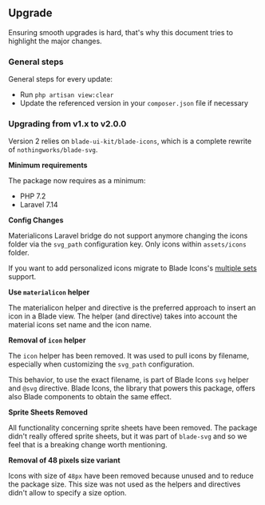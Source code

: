 
## Upgrade

Ensuring smooth upgrades is hard, that's why this document tries to highlight the major changes.

### General steps

General steps for every update:

- Run `php artisan view:clear`
- Update the referenced version in your `composer.json` file if necessary


### Upgrading from v1.x to v2.0.0

Version 2 relies on `blade-ui-kit/blade-icons`, which is a complete rewrite 
of `nothingworks/blade-svg`.

**Minimum requirements**

The package now requires as a minimum:

- PHP 7.2
- Laravel 7.14

**Config Changes**

Materialicons Laravel bridge do not support anymore changing the icons folder via the 
`svg_path` configuration key. Only icons within `assets/icons` folder.

If you want to add personalized icons migrate to Blade Icons's 
[multiple sets](https://github.com/blade-ui-kit/blade-icons#defining-sets) support.

**Use `materialicon` helper**

The materialicon helper and directive is the preferred approach to insert an
icon in a Blade view. The helper (and directive) takes into account the material icons set 
name and the icon name.

**Removal of `icon` helper**

The `icon` helper has been removed. It was used to pull icons by filename, especially 
when customizing the `svg_path` configuration.

This behavior, to use the exact filename, is part of Blade Icons `svg` helper 
and `@svg` directive. Blade Icons, the library that powers this package, offers also 
Blade components to obtain the same effect.

**Sprite Sheets Removed**

All functionality concerning sprite sheets have been removed. The package didn't really offered sprite sheets, but it was part of `blade-svg` and so we feel that is a breaking change worth mentioning.

**Removal of 48 pixels size variant**

Icons with size of `48px` have been removed because unused and to reduce the package size.
This size was not used as the helpers and directives didn't allow to specify a size option.
